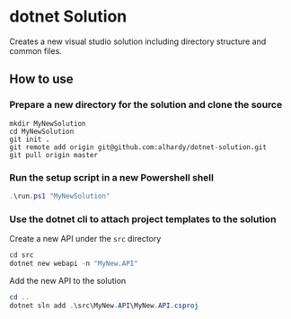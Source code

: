 # dotnet Solution

Creates a new visual studio solution including directory structure and common files.

## How to use

### Prepare a new directory for the solution and clone the source

```console
mkdir MyNewSolution
cd MyNewSolution
git init .
git remote add origin git@github.com:alhardy/dotnet-solution.git
git pull origin master
```

### Run the setup script in a new Powershell shell

```powershell
.\run.ps1 "MyNewSolution"
```

### Use the dotnet cli to attach project templates to the solution

Create a new API under the `src` directory

```powershell
cd src
dotnet new webapi -n "MyNew.API"
```

Add the new API to the solution

```powershell
cd ..
dotnet sln add .\src\MyNew.API\MyNew.API.csproj
```